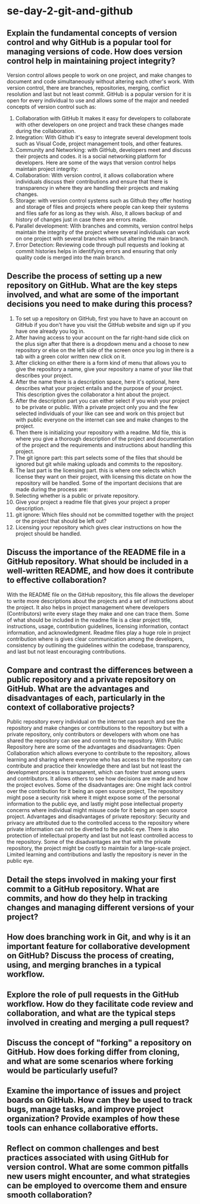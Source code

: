 # se-day-2-git-and-github
## Explain the fundamental concepts of version control and why GitHub is a popular tool for managing versions of code. How does version control help in maintaining project integrity?
Version control allows people to work on one project, and make changes to document and code simultaneously without altering each other's work. With version control, there are branches, repositories, merging, conflict resolution and last but not least commit. GitHub is a popular version for it is open for every individual to use and allows some of the major and needed concepts of version control such as:
1. Collaboration with GitHub It makes it easy for developers to collaborate with other developers on one project and track these changes made during the collaboration.
2. Integration:  With Github it's easy to integrate several development tools such as Visual Code, project management tools, and other features.
3. Community and Networking: with GitHub, developers meet and discuss their projects and codes. it is a social networking platform for developers.
Here are some of the ways that version control helps maintain project integrity:
1. Collaboration: With version control, it allows collaboration where individuals discuss their contributions and ensure that there is transparency in where they are handling their projects and making changes.
2. Storage: with version control systems such as Github they offer hosting and storage of files and projects where people can keep their systems and files safe for as long as they wish. Also, it allows backup of and history of changes just in case there are errors made.
3. Parallel development: With branches and commits, version control helps maintain the integrity of the project where several individuals can work on one project with several branches without altering the main branch.
4. Error Detection: Reviewing code through pull requests and looking at commit histories helps in identifying errors and ensuring that only quality code is merged into the main branch.
   
## Describe the process of setting up a new repository on GitHub. What are the key steps involved, and what are some of the important decisions you need to make during this process?
1. To set up a repository on GitHub, first you have to have an account on GitHub if you don't have you visit the GitHub website and sign up if you have one already you log in.
2. After having access to your account on the far right-hand side click on the plus sign after that there is a dropdown menu and a choose to new repository or else on the left side of the screen once you log in there is a tab with a green color written new click on it.
3. After clicking on either there is a form kind of menu that allows you to give the repository a name, give your repository a name of your like that describes your project.
4. After the name there is a description space, here it's optional, here describes what your project entails and the purpose of your project. This description gives the collaborator a hint about the project.
5. After the description part you can either select if you wish your project to be private or public. With a private project only you and the few selected individuals of your like can see and work on this project but with public everyone on the internet can see and make changes to the project.
6. Then there is initializing your repository with a readme. Md file, this is where you give a thorough description of the project and documentation of the project and the requirements and instructions about handling this project.
7. The git ignore part: this part selects some of the files that should be ignored but git while making uploads and commits to the repository.
8. The last part is the licensing part. this is where one selects which license they want on their project, with licensing this dictate on how the repository will be handled.
Some of the important decisions that are made during the process are:
1. Selecting whether is a public or private repository.
2. Give your project a readme file that gives your project a proper description.
3. git ignore: Which files should not be committed together with the project or the project that should be left out?
4. Licensing your repository which gives clear instructions on how the project should be handled.

## Discuss the importance of the README file in a GitHub repository. What should be included in a well-written README, and how does it contribute to effective collaboration?
With the README file on the GitHub repository, this file allows the developer to write more descriptions about the projects and a set of instructions about the project. It also helps in project management where developers (Contributors) write every stage they make and one can trace them. Some of what should be included in the readme file is a clear project title, instructions, usage, contribution guidelines, licensing information, contact information, and acknowledgment.
Readme files play a huge role in project contribution where is gives clear communication among the developers, consistency by outlining the guidelines within the codebase, transparency, and last but not least encouraging contributions.

## Compare and contrast the differences between a public repository and a private repository on GitHub. What are the advantages and disadvantages of each, particularly in the context of collaborative projects?
Public repository every individual on the internet can search and see the repository and make changes or contributions to the repository but with a private repository, only contributors or developers with whom one has shared the repository can see and commit to the repository.
With Public Repository here are some of the advantages and disadvantages: Open Collaboration which allows everyone to contribute to the repository, allows learning and sharing where everyone who has access to the repository can contribute and practice their knowledge there and last but not least the development process is transparent, which can foster trust among users and contributors. It allows others to see how decisions are made and how the project evolves.
Some of the disadvantages are: One might lack control over the contribution for it being an open source project, The repository might pose a security risk where it might expose some of the personal information to the public eye, and lastly might pose intellectual property concerns where individual might misuse code for it being an open source project.
Advantages and disadvantages of private repository: Security and privacy are attributed due to the controlled access to the repository  where private information can not be diverted to the public eye. There is also protection of intellectual property and last but not least controlled access to the repository.
Some of the disadvantages are that with the private repository, the project might be costly to maintain for a large-scale project. Limited learning and contributions and lastly the repository is never in the public eye.

## Detail the steps involved in making your first commit to a GitHub repository. What are commits, and how do they help in tracking changes and managing different versions of your project?

## How does branching work in Git, and why is it an important feature for collaborative development on GitHub? Discuss the process of creating, using, and merging branches in a typical workflow.

## Explore the role of pull requests in the GitHub workflow. How do they facilitate code review and collaboration, and what are the typical steps involved in creating and merging a pull request?

## Discuss the concept of "forking" a repository on GitHub. How does forking differ from cloning, and what are some scenarios where forking would be particularly useful?

## Examine the importance of issues and project boards on GitHub. How can they be used to track bugs, manage tasks, and improve project organization? Provide examples of how these tools can enhance collaborative efforts.

## Reflect on common challenges and best practices associated with using GitHub for version control. What are some common pitfalls new users might encounter, and what strategies can be employed to overcome them and ensure smooth collaboration?
